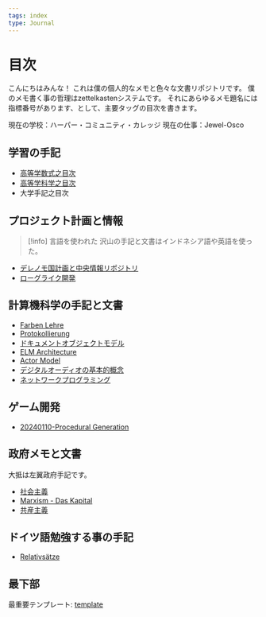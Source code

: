 ```yaml
---
tags: index
type: Journal
---
```


# 目次

こんにちはみんな！
これは僕の個人的なメモと色々な文書リポジトリです。
僕のメモ書く事の哲理はzettelkastenシステムです。
それにあらゆるメモ題名には指標番号があります、として、主要タッグの目次を書きます。

現在の学校：ハーパー・コミュニティ・カレッジ
現在の仕事：Jewel-Osco

## 学習の手記

- [高等学数式之目次](./zettelkasten/20231122-数学.md)
- [高等学科学之目次](./zettelkasten/20230515-科学.md)
- 大学手記之目次

## プロジェクト計画と情報

> [!info] 言語を使われた
> 沢山の手記と文書はインドネシア語や英語を使った。

- [デレノモ国計画と中央情報リポジトリ](./zettelkasten/20231123-デレノモ国.md)
- [ローグライク開発](./zettelkasten/20240124-ローグライク開発.md)

## 計算機科学の手記と文書

- [Farben Lehre](./zettelkasten/20230515-Farben%20Lehre.md)
- [Protokollierung](./zettelkasten/20230515-Protokollierung.md)
- [ドキュメントオブジェクトモデル](20230515-ドキュメントオブジェクトモデル.md)
- [ELM Architecture](./zettelkasten/20231106-ELM%20Architecture.md)
- [Actor Model](./zettelkasten/20231202-Actor%20Model.md)
- [デジタルオーディオの基本的概念](./zettelkasten/20231217-デジタルオーディオの基本的概念.md)
- [ネットワークプログラミング](20240319-ネットワークプログラミング.md)


## ゲーム開発

- [20240110-Procedural Generation](./zettelkasten/20240110-Procedural%20Generation.md)

## 政府メモと文書

大抵は左翼政府手記です。

- [社会主義](20230515-社会主義.md)
- [Marxism - Das Kapital](./zettelkasten/20230526-Marxism%20-%20Das%20Kapital.md)
- [共産主義](20230515-共産主義.md)

## ドイツ語勉強する事の手記

- [Relativsätze](./zettelkasten/20230515-Relativsätze.md)

## 最下部

最重要テンプレート: [template](./templates/template.md)
